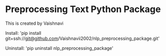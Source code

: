 # Preprocessing Text Python Package

This is created by Vaishnavi

Install:
'pip install git+ssh://git@github.com/Vaishnavii2002/nlp_preprocessing_package.git'

Uninstall:
'pip uninstall nlp_preprocessing_package'
